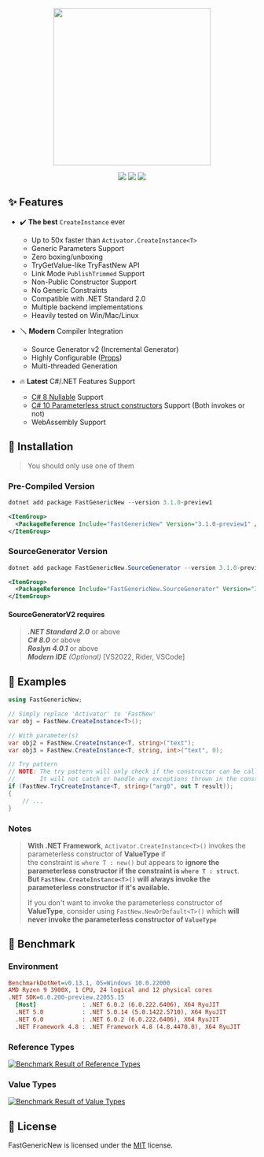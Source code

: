 <div align="center">
  <a href="https://github.com/Nyrest/FastGenericNew"><img height="320" src="https://github.com/Nyrest/FastGenericNew/raw/main/Assets/FastGenericNew-Wide.svg"></a>
  
  <a href="https://github.com/Nyrest/FastGenericNew/actions/workflows/tests.yml"><img src="https://img.shields.io/github/actions/workflow/status/Nyrest/FastGenericNew/tests.yml?style=for-the-badge"></a>
  <a href="https://www.nuget.org/packages/FastGenericNew/"><img src="https://img.shields.io/nuget/vpre/FastGenericNew?style=for-the-badge&color=0065b3"></a>
  <a href="https://www.nuget.org/packages/FastGenericNew.SourceGenerator/"><img src="https://img.shields.io/nuget/vpre/FastGenericNew.SourceGenerator?label=SourceGenerator&style=for-the-badge&color=0065b3"></a>
</div>

## ✨ Features

- ✔️ **The best** `CreateInstance` ever
  - Up to 50x faster than `Activator.CreateInstance<T>`
  - Generic Parameters Support
  - Zero boxing/unboxing
  - TryGetValue-like TryFastNew API
  - Link Mode `PublishTrimmed` Support
  - Non-Public Constructor Support
  - No Generic Constraints
  - Compatible with .NET Standard 2.0
  - Multiple backend implementations
  - Heavily tested on Win/Mac/Linux

- 🪛 **Modern** Compiler Integration
  - Source Generator v2 (Incremental Generator)
  - Highly Configurable ([Props](https://github.com/Nyrest/FastGenericNew/wiki/SourceGenerator-Options))
  - Multi-threaded Generation

- 🔥 **Latest** C#/.NET Features Support
  - [C# 8 Nullable](https://docs.microsoft.com/en-us/dotnet/csharp/language-reference/builtin-types/nullable-reference-types) Support
  - [C# 10 Parameterless struct constructors](https://docs.microsoft.com/en-us/dotnet/csharp/language-reference/proposals/csharp-10.0/parameterless-struct-constructors) Support (Both invokes or not)
  - WebAssembly Support

## 🔧 Installation

> You should only use one of them

### Pre-Compiled Version

```powershell
dotnet add package FastGenericNew --version 3.1.0-preview1
```

```xml
<ItemGroup>
  <PackageReference Include="FastGenericNew" Version="3.1.0-preview1" />
</ItemGroup>
```

### SourceGenerator Version

```powershell
dotnet add package FastGenericNew.SourceGenerator --version 3.1.0-preview1
```

```xml
<ItemGroup>
  <PackageReference Include="FastGenericNew.SourceGenerator" Version="3.1.0-preview1" />
</ItemGroup>
```
#### SourceGeneratorV2 requires
> ***.NET Standard 2.0*** or above  
> ***C# 8.0*** or above  
> ***Roslyn 4.0.1*** or above  
> ***Modern IDE*** *(Optional)*  [VS2022, Rider, VSCode]

## 📖 Examples

```cs
using FastGenericNew;

// Simply replace 'Activator' to 'FastNew'
var obj = FastNew.CreateInstance<T>();

// With parameter(s)
var obj2 = FastNew.CreateInstance<T, string>("text");
var obj3 = FastNew.CreateInstance<T, string, int>("text", 0);

// Try pattern
// NOTE: The try pattern will only check if the constructor can be called.
//       It will not catch or handle any exceptions thrown in the constructor.
if (FastNew.TryCreateInstance<T, string>("arg0", out T result));
{
    // ...
}
```

### Notes

> **With .NET Framework**, `Activator.CreateInstance<T>()` invokes the parameterless constructor of **ValueType** if  
> the constraint is `where T : new()` but appears to **ignore the parameterless constructor if the constraint is `where T : struct`**.  
> **But `FastNew.CreateInstance<T>()` will always invoke the parameterless constructor if it's available.**  
> 
> If you don't want to invoke the parameterless constructor of **ValueType**,
> consider using `FastNew.NewOrDefault<T>()` which **will never invoke the parameterless constructor of `ValueType`**

## 🚀 Benchmark  

### **Environment**

``` ini
BenchmarkDotNet=v0.13.1, OS=Windows 10.0.22000
AMD Ryzen 9 3900X, 1 CPU, 24 logical and 12 physical cores
.NET SDK=6.0.200-preview.22055.15
  [Host]             : .NET 6.0.2 (6.0.222.6406), X64 RyuJIT
  .NET 5.0           : .NET 5.0.14 (5.0.1422.5710), X64 RyuJIT
  .NET 6.0           : .NET 6.0.2 (6.0.222.6406), X64 RyuJIT
  .NET Framework 4.8 : .NET Framework 4.8 (4.8.4470.0), X64 RyuJIT
```

### Reference Types

[![Benchmark Result of Reference Types](https://raw.githubusercontent.com/Nyrest/FastGenericNew/main/Assets/Benchmark_ReferenceType.png)](https://github.com/Nyrest/FastGenericNew/blob/main/FastGenericNew.Benchmarks/Benchmarks/ReferenceTypeBenchmark.cs)

### Value Types

[![Benchmark Result of Value Types](https://raw.githubusercontent.com/Nyrest/FastGenericNew/main/Assets/Benchmark_ValueType.png)](https://github.com/Nyrest/FastGenericNew/blob/main/FastGenericNew.Benchmarks/Benchmarks/ValueTypeBenchmark.cs)

## 📜 License

FastGenericNew is licensed under the [MIT](LICENSE) license.
